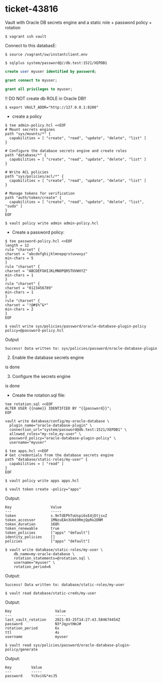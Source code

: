 # ticket-43816
Vault with Oracle DB secrets engine and a static role + password policy + rotation 

```shell
$ vagrant ssh vault
```

Connect to this databasE:
```shell
$ source /vagrant/sw/instantclient.env 

$ sqlplus system/password@//db.test:1521/XEPDB1
```

```sql
create user myuser identified by password;

grant connect to myuser;

grant all privileges to myuser;
```
!! DO NOT create db ROLE in Oracle DB!!

```shell
$ export VAULT_ADDR="http://127.0.0.1:8200"
```

- create a policy
```shell
$ tee admin-policy.hcl <<EOF
# Mount secrets engines
path "sys/mounts/*" {
  capabilities = [ "create", "read", "update", "delete", "list" ]
}

# Configure the database secrets engine and create roles
path "database/*" {
  capabilities = [ "create", "read", "update", "delete", "list" ]
}

# Write ACL policies
path "sys/policies/acl/*" {
  capabilities = [ "create", "read", "update", "delete", "list" ]
}

# Manage tokens for verification
path "auth/token/create" {
  capabilities = [ "create", "read", "update", "delete", "list", "sudo" ]
}
EOF
```

```shell
$ vault policy write admin admin-policy.hcl
```

- Create a password policy:
```shell
$ tee password-policy.hcl <<EOF
length = 12
rule "charset" {
charset = "abcdefghijklmnopqrstuvwxyz"
min-chars = 5
}
rule "charset" {
charset = "ABCDEFGHIJKLMNOPQRSTUVWXYZ"
min-chars = 1
}
rule "charset" {
charset = "0123456789"
min-chars = 1
}
rule "charset" {
charset = "!@#$%^&*"
min-chars = 2
}
EOF
```

```shell
$ vault write sys/policies/password/oracle-database-plugin-policy policy=@password-policy.hcl
```
Output
```
Success! Data written to: sys/policies/password/oracle-database-plugin
```


2. Enable the database secrets engine

is done

3. Configure the secrets engine

is done



- Create the rotation.sql file:
```shell
tee rotation.sql <<EOF
ALTER USER {{name}} IDENTIFIED BY "{{password}}";   
EOF
```

```shell
vault write database/config/my-oracle-database \
  plugin_name="oracle-database-plugin" \
  connection_url="system/password@db.test:1521/XEPDB1" \
  allowed_roles="my-role,my-user" \
  password_policy="oracle-database-plugin-policy" \
  username="myuser"
```

```shell
$ tee apps.hcl <<EOF
# Get credentials from the database secrets engine
path "database/static-roles/my-user" {
  capabilities = [ "read" ]
}
EOF
```

```shell
$ vault policy write apps apps.hcl
```

```shell
$ vault token create -policy="apps"
```
Output:
```
Key                  Value
---                  -----
token                s.9nTdEPhTuUspi6sE4jDtjsxZ
token_accessor       1MNzuEAn3Uk69RmjQpRo2DNM
token_duration       168h
token_renewable      true
token_policies       ["apps" "default"]
identity_policies    []
policies             ["apps" "default"]
```

```shell
$ vault write database/static-roles/my-user \
    db_name=my-oracle-database \
    rotation_statements=@rotation.sql \
    username="myuser" \
    rotation_period=6
```
Output:
```
Success! Data written to: database/static-roles/my-user
```

```shell
$ vault read database/static-creds/my-user
```
Output:
```
Key                    Value
---                    -----
last_vault_rotation    2021-03-25T14:27:43.584674454Z
password               N3*JqyvtHmJ#
rotation_period        6s
ttl                    4s
username               myuser
```

```shell
$ vault read sys/policies/password/oracle-database-plugin-policy/generate
```
Output:
```
Key         Value
---         -----
password    YcXviV&*ecJ5
```

